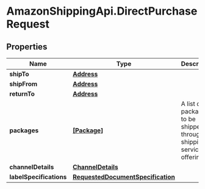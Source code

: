 # AmazonShippingApi.DirectPurchaseRequest

## Properties

Name | Type | Description | Notes
------------ | ------------- | ------------- | -------------
**shipTo** | [**Address**](Address.md) |  | [optional] 
**shipFrom** | [**Address**](Address.md) |  | [optional] 
**returnTo** | [**Address**](Address.md) |  | [optional] 
**packages** | [**[Package]**](Package.md) | A list of packages to be shipped through a shipping service offering. | [optional] 
**channelDetails** | [**ChannelDetails**](ChannelDetails.md) |  | 
**labelSpecifications** | [**RequestedDocumentSpecification**](RequestedDocumentSpecification.md) |  | [optional] 


